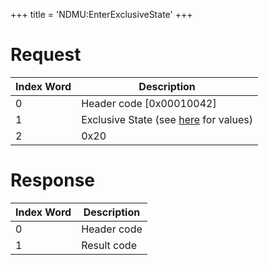 +++
title = 'NDMU:EnterExclusiveState'
+++

# Request

| Index Word | Description                                                      |
|------------|------------------------------------------------------------------|
| 0          | Header code \[0x00010042\]                                       |
| 1          | Exclusive State (see [here](NDM_Services "wikilink") for values) |
| 2          | 0x20                                                             |

# Response

| Index Word | Description |
|------------|-------------|
| 0          | Header code |
| 1          | Result code |